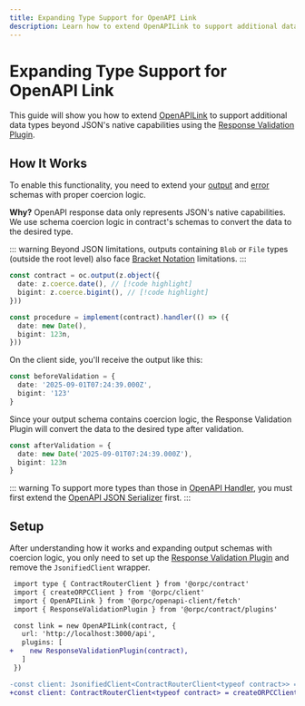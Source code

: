 ```yaml
---
title: Expanding Type Support for OpenAPI Link
description: Learn how to extend OpenAPILink to support additional data types beyond JSON's native capabilities using the Response Validation Plugin and schema coercion.
---
```


# Expanding Type Support for OpenAPI Link

This guide will show you how to extend [OpenAPILink](/docs/openapi/client/openapi-link) to support additional data types beyond JSON's native capabilities using the [Response Validation Plugin](/docs/plugins/response-validation).

## How It Works

To enable this functionality, you need to extend your [output](/docs/procedure#input-output-validation) and [error](/docs/error-handling#type%E2%80%90safe-error-handling) schemas with proper coercion logic.

**Why?** OpenAPI response data only represents JSON's native capabilities. We use schema coercion logic in contract's schemas to convert the data to the desired type.

::: warning
Beyond JSON limitations, outputs containing `Blob` or `File` types (outside the root level) also face [Bracket Notation](/docs/openapi/bracket-notation#limitations) limitations.
:::

```ts
const contract = oc.output(z.object({
  date: z.coerce.date(), // [!code highlight]
  bigint: z.coerce.bigint(), // [!code highlight]
}))

const procedure = implement(contract).handler(() => ({
  date: new Date(),
  bigint: 123n,
}))
```

On the client side, you'll receive the output like this:

```ts
const beforeValidation = {
  date: '2025-09-01T07:24:39.000Z',
  bigint: '123'
}
```

Since your output schema contains coercion logic, the Response Validation Plugin will convert the data to the desired type after validation.

```ts
const afterValidation = {
  date: new Date('2025-09-01T07:24:39.000Z'),
  bigint: 123n
}
```

::: warning
To support more types than those in [OpenAPI Handler](/docs/openapi/openapi-handler#supported-data-types), you must first extend the [OpenAPI JSON Serializer](/docs/openapi/advanced/openapi-json-serializer) first.
:::

## Setup

After understanding how it works and expanding output schemas with coercion logic, you only need to set up the [Response Validation Plugin](/docs/plugins/response-validation) and remove the `JsonifiedClient` wrapper.

```diff
 import type { ContractRouterClient } from '@orpc/contract'
 import { createORPCClient } from '@orpc/client'
 import { OpenAPILink } from '@orpc/openapi-client/fetch'
 import { ResponseValidationPlugin } from '@orpc/contract/plugins'

 const link = new OpenAPILink(contract, {
   url: 'http://localhost:3000/api',
   plugins: [
+    new ResponseValidationPlugin(contract),
   ]
 })

-const client: JsonifiedClient<ContractRouterClient<typeof contract>> = createORPCClient(link)
+const client: ContractRouterClient<typeof contract> = createORPCClient(link)
```
